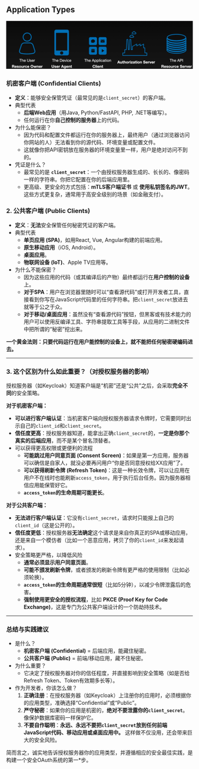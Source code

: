 ## Application Types

<img src="./Role.jpg" alt="Role" style="zoom:50%;" />

### 机密客户端 (Confidential Clients)

- **定义**：能够安全保管凭证（最常见的是`client_secret`）的客户端。
- 典型代表
  - **后端Web应用**（用Java, Python/FastAPI, PHP, .NET等编写）。
  - 任何运行在你**自己控制的服务器**上的代码。
- 为什么能保密？
  - 因为代码和配置文件都运行在你的服务器上，最终用户（通过浏览器访问你网站的人）无法看到你的源代码、环境变量或配置文件。
  - 这就像你把API密钥放在服务器的环境变量里一样，用户是绝对访问不到的。
- 凭证是什么？
  - 最常见的是 **`client_secret`**：一个由授权服务器生成的、长长的、像密码一样的字符串。你把它配置在你的后端应用里。
  - 更高级、更安全的方式包括：**mTLS客户端证书** 或 **使用私钥签名的JWT**。这些方式更复杂，通常用于高安全级别的场景（如金融支付）。

### 2. 公共客户端 (Public Clients)

- **定义**：**无法**安全保管任何秘密凭证的客户端。
- 典型代表
  - **单页应用 (SPA)**，如用React, Vue, Angular构建的前端应用。
  - **原生移动应用**（iOS, Android）。
  - **桌面应用**。
  - **物联网设备 (IoT)**、Apple TV应用等。
- 为什么不能保密？
  - 因为这些应用的代码（或其编译后的产物）最终都运行在**用户控制的设备**上。
  - **对于SPA**：用户在浏览器里随时可以“查看源代码”或打开开发者工具，直接看到你写在JavaScript代码里的任何字符串。把`client_secret`放进去就等于公之于众。
  - **对于移动/桌面应用**：虽然没有“查看源代码”按钮，但黑客或有技术能力的用户可以使用反编译工具、字符串提取工具等手段，从应用的二进制文件中把所谓的“秘密”挖出来。

**一个黄金法则：只要代码运行在用户能控制的设备上，就不能把任何秘密硬编码进去。**

------

### 3. 这个区别为什么如此重要？（对授权服务器的影响）

授权服务器（如Keycloak）知道客户端是“机密”还是“公共”之后，会采取**完全不同**的安全策略。

**对于机密客户端：**

- **可以进行客户端认证**：当机密客户端向授权服务器请求令牌时，它需要同时出示自己的`client_id`和`client_secret`。
- **信任度更高**：授权服务器知道，能拿出正确`client_secret`的，**一定是你那个真实的后端应用**，而不是某个冒名顶替者。
- 可以获得更高权限或更便利的流程
  - **可能跳过用户同意页面 (Consent Screen)**：如果是第一方应用，服务器可以确信是自家人，就没必要再问用户“你是否同意授权给XX应用”了。
  - **可以获得刷新令牌 (Refresh Token)**：这是一种长效令牌，可以让应用在用户不在线时也能刷新`access_token`，用于执行后台任务。因为服务器相信应用能保管好它。
  - **`access_token`的生命周期可能更长**。

**对于公共客户端：**

- **无法进行客户端认证**：它没有`client_secret`，请求时只能报上自己的`client_id`（这是公开的）。
- **信任度更低**：授权服务器**无法确定**这个请求是来自你真正的SPA或移动应用，还是来自一个模仿者（比如一个恶意应用，拷贝了你的`client_id`来发起请求）。
- 安全策略更严格，以降低风险
  - **通常必须显示用户同意页面**。
  - **可能不颁发刷新令牌**，或者颁发的刷新令牌有更严格的使用限制（比如必须轮换）。
  - **`access_token`的生命周期通常很短**（比如5分钟），以减少令牌泄露后的危害。
  - **强制使用更安全的授权流程**，比如 **PKCE (Proof Key for Code Exchange)**，这是专门为公共客户端设计的一个防劫持技术。

------

### 总结与实践建议

- 是什么？
  - **机密客户端 (Confidential)** = 后端应用，能藏住秘密。
  - **公共客户端 (Public)** = 前端/移动应用，藏不住秘密。
- 为什么重要？
  - 它决定了授权服务器对你的信任程度，并直接影响到安全策略（如是否给Refresh Token、Token有效期多长等）。
- 作为开发者，你该怎么做？
  1. **正确注册**：在授权服务器（如Keycloak）上注册你的应用时，必须根据你的应用类型，准确选择“Confidential”或“Public”。
  2. **严守秘密**：如果你的应用是机密的，**绝对不要泄露你的`client_secret`**。像保护数据库密码一样保护它。
  3. **不要自作聪明**：**永远、永远不要把`client_secret`放到任何前端JavaScript代码、移动应用或桌面应用中。** 这样做不仅没用，还会带来巨大的安全风险。

简而言之，诚实地告诉授权服务器你的应用类型，并遵循相应的安全最佳实践，是构建一个安全OAuth系统的第一*步。